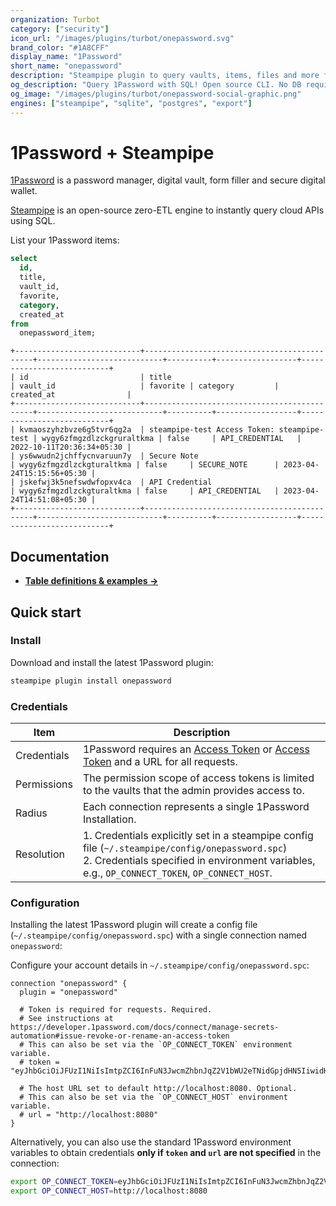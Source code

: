 ```yaml
---
organization: Turbot
category: ["security"]
icon_url: "/images/plugins/turbot/onepassword.svg"
brand_color: "#1A8CFF"
display_name: "1Password"
short_name: "onepassword"
description: "Steampipe plugin to query vaults, items, files and more from 1Password."
og_description: "Query 1Password with SQL! Open source CLI. No DB required."
og_image: "/images/plugins/turbot/onepassword-social-graphic.png"
engines: ["steampipe", "sqlite", "postgres", "export"]
---
```


# 1Password + Steampipe

[1Password](https://1password.com/) is a password manager, digital vault, form filler and secure digital wallet.

[Steampipe](https://steampipe.io) is an open-source zero-ETL engine to instantly query cloud APIs using SQL.

List your 1Password items:

```sql
select
  id,
  title,
  vault_id,
  favorite,
  category,
  created_at
from
  onepassword_item;
```

```
+----------------------------+---------------------------------------------+----------------------------+----------+------------------+---------------------------+
| id                         | title                                       | vault_id                   | favorite | category         | created_at                |
+----------------------------+---------------------------------------------+----------------------------+----------+------------------+---------------------------+
| kvmaoszyhzbvze6g5tvr6qg2a  | steampipe-test Access Token: steampipe-test | wygy6zfmgzdlzckgruraltkma | false     | API_CREDENTIAL   | 2022-10-11T20:36:34+05:30 |
| ys6wwudn2jchffycnvaruun7y  | Secure Note                                 | wygy6zfmgzdlzckgturaltkma | false     | SECURE_NOTE      | 2023-04-24T15:15:56+05:30 |
| jskefwj3k5nefswdwfopxv4ca  | API Credential                              | wygy6zfmgzdlzckgturaltkma | false     | API_CREDENTIAL   | 2023-04-24T14:51:08+05:30 |
+----------------------------+---------------------------------------------+----------------------------+----------+------------------+---------------------------+
```

## Documentation

- **[Table definitions & examples →](/plugins/turbot/onepassword/tables)**

## Quick start

### Install

Download and install the latest 1Password plugin:

```sh
steampipe plugin install onepassword
```

### Credentials

| Item        | Description                                                                                                                                                                                                                                                                                                      |
| ----------- | ---------------------------------------------------------------------------------------------------------------------------------------------------------------------------------------------------------------------------------------------------------------------------------------------------------------- |
| Credentials | 1Password requires an [Access Token](https://developer.1password.com/docs/connect/manage-secrets-automation#issue-revoke-or-rename-an-access-token) or [Access Token](https://developer.1password.com/docs/connect/manage-secrets-automation#issue-revoke-or-rename-an-access-token) and a URL for all requests. |
| Permissions | The permission scope of access tokens is limited to the vaults that the admin provides access to.                                                                                                                                                                                                                |
| Radius      | Each connection represents a single 1Password Installation.                                                                                                                                                                                                                                                      |
| Resolution  | 1. Credentials explicitly set in a steampipe config file (`~/.steampipe/config/onepassword.spc`)<br />2. Credentials specified in environment variables, e.g., `OP_CONNECT_TOKEN`, `OP_CONNECT_HOST`.                                                                                                            |

### Configuration

Installing the latest 1Password plugin will create a config file (`~/.steampipe/config/onepassword.spc`) with a single connection named `onepassword`:

Configure your account details in `~/.steampipe/config/onepassword.spc`:

```hcl
connection "onepassword" {
  plugin = "onepassword"

  # Token is required for requests. Required.
  # See instructions at https://developer.1password.com/docs/connect/manage-secrets-automation#issue-revoke-or-rename-an-access-token
  # This can also be set via the `OP_CONNECT_TOKEN` environment variable.
  # token = "eyJhbGciOiJFUzI1NiIsImtpZCI6InFuN3JwcmZhbnJqZ2V1bWU2eTNidGpjdHN5IiwidHlwIjoiSldUIn0.eyIxcGFzc3dvcmQuY29tL2F1dWlkIjoiVEpGVzVZTlRJSkMzSkNXRFgzQ0dWTUpCSDQiLCIxcGFzc3dvcmQuY29tL3Rva2VuIjoib2tnZGZJWHpEaDhWWkNkRHVNRjZNSUplRUlwN3ZrYUQiLCIxcGFzc3dvcmQuY29tL2Z0cyI6WyJ2YXVsdGFjY2VzcyJdLCIxcGFzc3dvcmQuY29tL3Z0cyI6W3sidSI6ImZwZDR1dW00bHJicTMycG8ybXR2ZGo0c3hpI"

  # The host URL set to default http://localhost:8080. Optional.
  # This can also be set via the `OP_CONNECT_HOST` environment variable.
  # url = "http://localhost:8080"
}
```

Alternatively, you can also use the standard 1Password environment variables to obtain credentials **only if `token` and `url` are not specified** in the connection:

```sh
export OP_CONNECT_TOKEN=eyJhbGciOiJFUzI1NiIsImtpZCI6InFuN3JwcmZhbnJqZ2V1bWU2eTNidGpjdHN5IiwidHlwIjoiSldUIn0.eyIxcGFzc3dvcmQuY29tL2F1dWlkIjoiVEpGVzVZTlRJSkMzSkNXRFgzQ0dWTUpCSDQiLCIxcGFzc3dvcmQuY29tL3Rva2VuIjoib2tnZGZJWHpEaDhWWkNkRHVNRjZNSUplRUlwN3ZrYUQiLCIxcGFzc3dvcmQuY29tL2Z0cyI6WyJ2YXVsdGFjY2VzcyJdLCIxcGFzc3dvcmQuY29tL3Z0cyI6W3sidSI6ImZwZDR1dW00bHJicTMycG8ybXR2ZGo0c3hpI
export OP_CONNECT_HOST=http://localhost:8080
```


